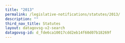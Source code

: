 ```yaml
---
title: "2013"
permalink: /legislative-notifications/statutes/2013/
description: ""
third_nav_title: Statutes
layout: datagovsg-v2-search
datagovsg-id: d_fde6ca10017cdd2eb14f60d07b18269f
---
```

